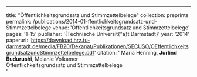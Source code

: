 ---
title: "Öffentlichkeitsgrundsatz und Stimmzettelbelege"
collection: preprints
permalink: /publications/2014-01-ffentlichkeitsgrundsatz-und-Stimmzettelbelege
venue: 'Öffentlichkeitsgrundsatz und Stimmzettelbelege'
pages: '1-15'
publisher: '{Technische Universit{\"a}t Darmstadt}'
year: '2014'
paperurl: 'https://download.hrz.tu-darmstadt.de/media/FB20/Dekanat/Publikationen/SECUSO/OEffentlichkeitsgrundsatzundStimmzettelbelege.pdf'
citation: ' Maria Henning,  <b>Jurlind Budurushi</b>,  Melanie Volkamer</br> Öffentlichkeitsgrundsatz und Stimmzettelbelege</br>'